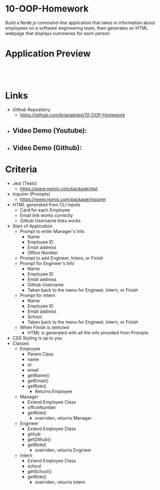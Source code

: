 # 10-OOP-Homework

Build a Node.js command-line application that takes in information about employees on a software engineering team, then generates an HTML webpage that displays summaries for each person.

# Application Preview

<p align="left">
    <img alt="" src="">
</p>

<p align="left">
   <img alt="" src="">
</p>

<p align="left">
   <img alt="" src="">
</p>

<p align="left">
   <img alt="" src="">
</p>

# Links

-   Github Repository:
    - https://github.com/brianalegre/10-OOP-Homework
-   Video Demo (Youtube):
    - 
-   Video Demo (Github):
    - 

# Criteria

- Jest (Tests)
    - https://www.npmjs.com/package/jest
- Inquirer (Prompts)
    - https://www.npmjs.com/package/inquirer
- HTML generated from CLI inputs
    - Card for each Employee
    - Email link works correctly
    - Github Username links works
- Start of Application
    - Prompt to enter Manager's Info
        - Name
        - Employee ID
        - Email address
        - Office Number
    - Prompt to add Engineer, Intern, or Finish
    - Prompt for Engineer's Info 
        - Name
        - Employee ID
        - Email address
        - Github Username
        - Taken back to the menu for Engineer, Intern, or Finish
    - Prompt for Intern
        - Name
        - Employee ID
        - Email address
        - School
        - Taken back to the menu for Engineer, Intern, or Finish
    - When Finish is selected
        - HTML is generated with all the info provided from Prompts
- CSS Styling is up to you
- Classes
    - Employee
        - Parent Class
        - name
        - id
        - email
        - getName()
        - getEmail()
        - getRole()
            - Returns Employee
    - Manager
        - Extend Employee Class
        - officeNumber
        - getRole()
            - overriden, returns Manager
    - Engineer
        - Extend Employee Class
        - github
        - getGithub()
        - getRole()
            - overriden, returns Engineer
    - Intern
        - Extend Employee Class
        - school
        - getSchool()
        - getRole()
            - overriden, returns Intern

    

